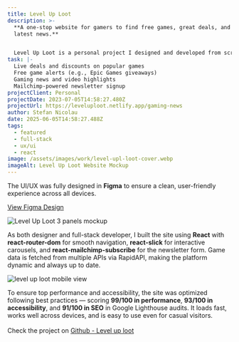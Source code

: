 ```yaml
---
title: Level Up Loot
description: >-
  **A one-stop website for gamers to find free games, great deals, and the
  latest news.**


  Level Up Loot is a personal project I designed and developed from scratch — a platform built for gamers to quickly discover the best game deals, claim free game offers, read news updates, and explore popular gameplay videos. It also includes a newsletter feature powered by Mailchimp to keep users updated.
task: |-
  Live deals and discounts on popular games
  Free game alerts (e.g., Epic Games giveaways)
  Gaming news and video highlights
  Mailchimp-powered newsletter signup
projectClient: Personal
projectDate: 2023-07-05T14:58:27.480Z
projectUrl: https://leveluploot.netlify.app/gaming-news
author: Stefan Nicolau
date: 2025-06-05T14:58:27.488Z
tags:
  - featured
  - full-stack
  - ux/ui
  - react
image: /assets/images/work/level-upl-loot-cover.webp
imageAlt: Level Up Loot Website Mockup
---
```

The UI/UX was fully designed in **Figma** to ensure a clean, user-friendly experience across all devices. [](https://www.figma.com/file/WjDYG9jQkVUC0Og0nQofTC/)

[View Figma Design](https://www.figma.com/file/WjDYG9jQkVUC0Og0nQofTC/)

![Level Up Loot 3 panels mockup](/assets/images/work/level-up-loot-desktop.png "level up loot desktop view")

As both designer and full-stack developer, I built the site using **React** with **react-router-dom** for smooth navigation, **react-slick** for interactive carousels, and **react-mailchimp-subscribe** for the newsletter form. Game data is fetched from multiple APIs via RapidAPI, making the platform dynamic and always up to date.

![level up loot mobile view](/assets/images/work/leveluploot-phone.png "level up loot mobile view")

To ensure top performance and accessibility, the site was optimized following best practices — scoring **99/100 in performance**, **93/100 in accessibility**, and **91/100 in SEO** in Google Lighthouse audits. It loads fast, works well across devices, and is easy to use even for casual visitors.\
\
Check the project on [Github - Level up loot](https://github.com/Sxzar/level-up-loot)